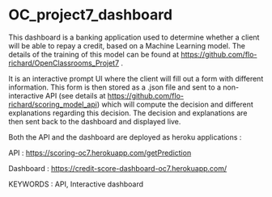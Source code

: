 # OC_project7_dashboard

This dashboard is a banking application used to determine whether a client will be able to repay a credit, based on a Machine Learning model. The details of the training of this model can be found at https://github.com/flo-richard/OpenClassrooms_Projet7 .

It is an interactive prompt UI where the client will fill out a form with different information. This form is then stored as a .json file and sent to a non-interactive API (see details at https://github.com/flo-richard/scoring_model_api) which will compute the decision and different explanations regarding this decision. The decision and explanations are then sent back to the dashboard and displayed live.

Both the API and the dashboard are deployed as heroku applications :

API : https://scoring-oc7.herokuapp.com/getPrediction

Dashboard : https://credit-score-dashboard-oc7.herokuapp.com/

KEYWORDS : API, Interactive dashboard